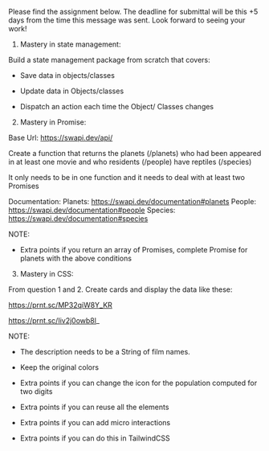 Please find the assignment below. The deadline for submittal will be this +5 days from the time this message was sent. Look forward to seeing your work!



1. Mastery in state management:


Build a state management package from scratch that covers:

- Save data in objects/classes

- Update data in Objects/classes

- Dispatch an action each time the Object/ Classes changes



2. Mastery in Promise:


Base Url: https://swapi.dev/api/


Create a function that returns the planets (/planets) who had been appeared in at least one movie and who residents (/people) have reptiles (/species)


It only needs to be in one function and it needs to deal with at least two Promises


Documentation: Planets: https://swapi.dev/documentation#planets People: https://swapi.dev/documentation#people Species: https://swapi.dev/documentation#species


NOTE:

- Extra points if you return an array of Promises, complete Promise for planets with the above conditions



3. Mastery in CSS:


From question 1 and 2. Create cards and display the data like these:


https://prnt.sc/MP32qiW8Y_KR

https://prnt.sc/Iiv2j0owb8l_


NOTE:

- The description needs to be a String of film names. 

- Keep the original colors

- Extra points if you can change the icon for the population computed for two digits

- Extra points if you can reuse all the elements 

- Extra points if you can add micro interactions

- Extra points if you can do this in TailwindCSS 